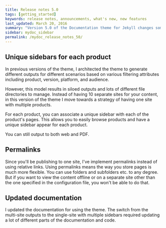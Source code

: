 ```yaml
---
title: Release notes 5.0
tags: [getting_started]
keywords: release notes, announcements, what's new, new features
last_updated: March 20, 2016
summary: "Version 5.0 of the Documentation theme for Jekyll changes some fundamental ways the theme works to provide product-specific sidebars, intended to accommodate a site where multiple products are grouped together on the same site rather than generated out as separate outputs."
sidebar: mydoc_sidebar
permalink: /mydoc_release_notes_50/
---
```


## Unique sidebars for each product

In previous versions of the theme, I architected the theme to generate different outputs for different scenarios based on various filtering attributes including product, version, platform, and audience. 

However, this model results in siloed outputs and lots of different file directories to manage. Instead of having 10 separate sites for your content, in this version of the theme I move towards a strategy of having one site with multiple products. 

For each product, you can associate a unique sidebar with each of the product's pages. This allows you to easily browse products and have a unique sidebar appear for each product.

You can still output to both web and PDF.

## Permalinks

Since you'll be publishing to one site, I've implement permalinks instead of using relative links. Using permalinks means the way you store pages is much more flexible. You can use folders and subfolders etc. to any degree. But if you want to view the content offline or on a separate site other than the one specified in the configuration file, you won't be able to do that.

## Updated documentation

I updated the documentation for using the theme. The switch from the multi-site outputs to the single-site with multiple sidebars required updating a lot of different parts of the documentation and code. 
